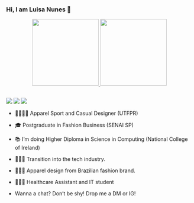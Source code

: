 ### Hi, I am Luisa Nunes 👋

<div align="center">
  <a href="https://github.com/luinunes13">
    <img height="180em" src="https://github-readme-stats.vercel.app/api?username=luinunes13&show_icons=true&theme=dracula&include_all_commits=true&count_private=true"/>
    <img height="180em" src="https://github-readme-stats.vercel.app/api/top-langs/?username=luinunes13&layout=compact&langs_count=7&theme=dracula"/>
</div>

 ##
  <div>
   <a href="https://www.linkedin.com/in/luinunes" target="_blank"><img src="https://img.shields.io/badge/-LinkedIn-%230077B5?style=for-the-badge&logo=linkedin&logoColor=white" target="_blank"></a> 
    <a href = "mailto:luinunes@yahoo.com"><img src="https://img.shields.io/badge/-Gmail-%23333?style=for-the-badge&logo=gmail&logoColor=white" target="_blank"></a>
     <a href="https://discordapp.com/users/2318" target="_blank"><img src="https://img.shields.io/badge/Discord-7289DA?style=for-the-badge&logo=discord&logoColor=white" target="_blank"></a> 
    
  </div>

- 🧵👩🏽‍🎨 Apparel Sport and Casual Designer (UTFPR)
- 🎓 Postgraduate in Fashion Business (SENAI SP)
- 📚 I’m doing Higher Diploma in Science in Computing (National College of Ireland)
- 👩🏽‍💻 Transition into the tech industry.

- 🎯🇧🇷 Apparel design from Brazilian fashion brand.
- 🎯🇮🇪 Healthcare Assistant and IT student 
  
-  Wanna a chat? Don’t be shy! Drop me a DM or IG! 

<div> 
  <a href=

<!--
**luinunes13/luinunes13** is a ✨ _special_ ✨ repository because its `README.md` (this file) appears on your GitHub profile.

Here are some ideas to get you started:


